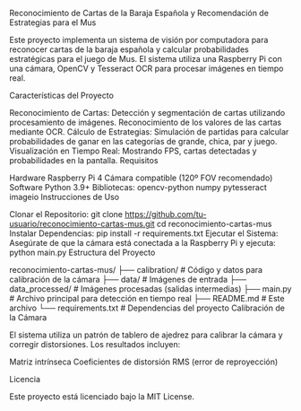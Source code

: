 Reconocimiento de Cartas de la Baraja Española y Recomendación de Estrategias para el Mus

Este proyecto implementa un sistema de visión por computadora para reconocer cartas de la baraja española y calcular probabilidades estratégicas para el juego de Mus. El sistema utiliza una Raspberry Pi con una cámara, OpenCV y Tesseract OCR para procesar imágenes en tiempo real.

Características del Proyecto

Reconocimiento de Cartas:
Detección y segmentación de cartas utilizando procesamiento de imágenes.
Reconocimiento de los valores de las cartas mediante OCR.
Cálculo de Estrategias:
Simulación de partidas para calcular probabilidades de ganar en las categorías de grande, chica, par y juego.
Visualización en Tiempo Real:
Mostrando FPS, cartas detectadas y probabilidades en la pantalla.
Requisitos

Hardware
Raspberry Pi 4
Cámara compatible (120º FOV recomendado)
Software
Python 3.9+
Bibliotecas:
opencv-python
numpy
pytesseract
imageio
Instrucciones de Uso

Clonar el Repositorio:
git clone https://github.com/tu-usuario/reconocimiento-cartas-mus.git
cd reconocimiento-cartas-mus
Instalar Dependencias:
pip install -r requirements.txt
Ejecutar el Sistema: Asegúrate de que la cámara está conectada a la Raspberry Pi y ejecuta:
python main.py
Estructura del Proyecto

reconocimiento-cartas-mus/
├── calibration/         # Código y datos para calibración de la cámara
├── data/                # Imágenes de entrada
├── data_processed/      # Imágenes procesadas (salidas intermedias)
├── main.py              # Archivo principal para detección en tiempo real
├── README.md            # Este archivo
└── requirements.txt     # Dependencias del proyecto
Calibración de la Cámara

El sistema utiliza un patrón de tablero de ajedrez para calibrar la cámara y corregir distorsiones. Los resultados incluyen:

Matriz intrínseca
Coeficientes de distorsión
RMS (error de reproyección)

Licencia

Este proyecto está licenciado bajo la MIT License.
